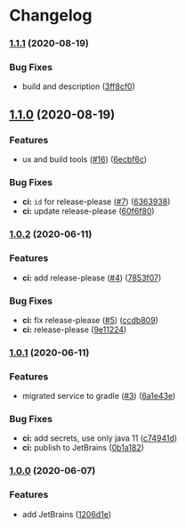 # Changelog

### [1.1.1](https://www.github.com/jef/forest-night-jetbrains/compare/v1.1.0...v1.1.1) (2020-08-19)


### Bug Fixes

* build and description ([3ff8cf0](https://www.github.com/jef/forest-night-jetbrains/commit/3ff8cf0d7b0bd16e363e0fad23ba9ef5faf1e667))

## [1.1.0](https://www.github.com/jef/forest-night-jetbrains/compare/v1.0.2...v1.1.0) (2020-08-19)


### Features

* ux and build tools ([#16](https://www.github.com/jef/forest-night-jetbrains/issues/16)) ([6ecbf6c](https://www.github.com/jef/forest-night-jetbrains/commit/6ecbf6cea86fa4400ba01813e0babf15716e91f6))


### Bug Fixes

* **ci:** `id` for release-please ([#7](https://www.github.com/jef/forest-night-jetbrains/issues/7)) ([6363938](https://www.github.com/jef/forest-night-jetbrains/commit/636393801625299215b2836e41b096cd16692b43))
* **ci:** update release-please ([60f6f80](https://www.github.com/jef/forest-night-jetbrains/commit/60f6f8096a1c08da0975ced1dc3cc00f86f73d90))

### [1.0.2](https://www.github.com/jef/forest-night-jetbrains/compare/v1.0.1...v1.0.2) (2020-06-11)


### Features

* **ci:** add release-please ([#4](https://www.github.com/jef/forest-night-jetbrains/issues/4)) ([7853f07](https://www.github.com/jef/forest-night-jetbrains/commit/7853f079d0be4d3762e2bff14643d277dbc192f8))


### Bug Fixes

* **ci:** fix release-please ([#5](https://www.github.com/jef/forest-night-jetbrains/issues/5)) ([ccdb809](https://www.github.com/jef/forest-night-jetbrains/commit/ccdb809a89e91da0c9bf63f046b6ce7ed4de8896))
* **ci:** release-please ([9e11224](https://www.github.com/jef/forest-night-jetbrains/commit/9e11224d98de69ce8a204ecd0d88f00f15d3ef82))

### [1.0.1](https://www.github.com/jef/forest-night-jetbrains/compare/v1.0.0...v1.0.1) (2020-06-11)


### Features

* migrated service to gradle ([#3](https://www.github.com/jef/forest-night-jetbrains/issues/3)) ([6a1e43e](https://www.github.com/jef/forest-night-jetbrains/commit/6a1e43ee0147b8845fa28281aaaf35d9b9e88a22))


### Bug Fixes

* **ci:** add secrets, use only java 11 ([c74941d](https://www.github.com/jef/forest-night-jetbrains/commit/c74941df86ebc0a0d48e601a1b64d6a06176ba7e))
* **ci:** publish to JetBrains ([0b1a182](https://www.github.com/jef/forest-night-jetbrains/commit/0b1a1829e4ee131f33067ffa2554436f3626b3f1))

### [1.0.0](https://github.com/jef/forest-night-jetbrains/tree/v1.0.0) (2020-06-07)


### Features

* add JetBrains ([1206d1e](https://www.github.com/jef/forest-night-jetbrains/commit/1206d1eaecd95692a26162ce621548c8993c70d4))
